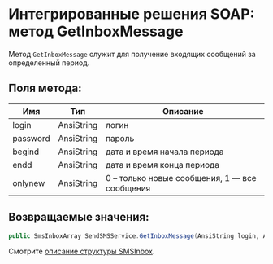# Интегрированные решения SOAP: метод GetInboxMessage

Метод `GetInboxMessage` служит для получение входящих сообщений за определенный период.

## Поля метода:

Имя      | Тип        | Описание
---------|------------|---------
login    | AnsiString | логин
password | AnsiString | пароль
begind   | AnsiString | дата и время начала периода
endd     | AnsiString | дата и время конца периода
onlynew  | AnsiString | 0 – только новые сообщения, 1 — все сообщения

## Возвращаемые значения:

```c#
public SmsInboxArray SendSMSService.GetInboxMessage(AnsiString login, AnsiString password, AnsiString begind, AnsiString endd, AnsiString onlynew);
```

Смотрите [описание структуры SMSInbox](/protocols/soap/structure-smsinbox.html).
